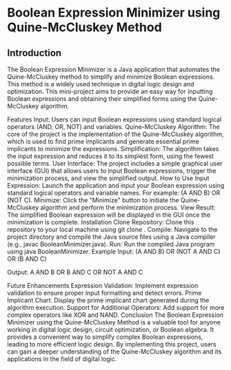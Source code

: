 # Boolean Expression Minimizer using Quine-McCluskey Method
## Introduction
The Boolean Expression Minimizer is a Java application that automates the Quine-McCluskey method to simplify and minimize Boolean expressions. This method is a widely used technique in digital logic design and optimization. This mini-project aims to provide an easy way for inputting Boolean expressions and obtaining their simplified forms using the Quine-McCluskey algorithm.

Features
Input: Users can input Boolean expressions using standard logical operators (AND, OR, NOT) and variables.
Quine-McCluskey Algorithm: The core of the project is the implementation of the Quine-McCluskey algorithm, which is used to find prime implicants and generate essential prime implicants to minimize the expressions.
Simplification: The algorithm takes the input expression and reduces it to its simplest form, using the fewest possible terms.
User Interface: The project includes a simple graphical user interface (GUI) that allows users to input Boolean expressions, trigger the minimization process, and view the simplified output.
How to Use
Input Expression: Launch the application and input your Boolean expression using standard logical operators and variable names. For example: (A AND B) OR (NOT C).
Minimize: Click the "Minimize" button to initiate the Quine-McCluskey algorithm and perform the minimization process.
View Result: The simplified Boolean expression will be displayed in the GUI once the minimization is complete.
Installation
Clone Repository: Clone this repository to your local machine using git clone <repository-url>.
Compile: Navigate to the project directory and compile the Java source files using a Java compiler (e.g., javac BooleanMinimizer.java).
Run: Run the compiled Java program using java BooleanMinimizer.
Example
Input: (A AND B) OR (NOT A AND C) OR (B AND C)

Output: A AND B OR B AND C OR NOT A AND C

Future Enhancements
Expression Validation: Implement expression validation to ensure proper input formatting and detect errors.
Prime Implicant Chart: Display the prime implicant chart generated during the algorithm execution.
Support for Additional Operators: Add support for more complex operators like XOR and NAND.
Conclusion
The Boolean Expression Minimizer using the Quine-McCluskey Method is a valuable tool for anyone working in digital logic design, circuit optimization, or Boolean algebra. It provides a convenient way to simplify complex Boolean expressions, leading to more efficient logic design. By implementing this project, users can gain a deeper understanding of the Quine-McCluskey algorithm and its applications in the field of digital logic.
